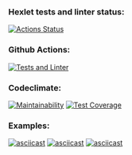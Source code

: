 ### Hexlet tests and linter status:
[![Actions Status](https://github.com/Olegovych/python-project-50/workflows/hexlet-check/badge.svg)](https://github.com/Olegovych/python-project-50/actions)
### Github Actions:
[![Tests and Linter](https://github.com/Olegovych/python-project-50/actions/workflows/my-workflow.yml/badge.svg)](https://github.com/Olegovych/python-project-50/actions/workflows/my-workflow.yml)
### Codeclimate:
[![Maintainability](https://api.codeclimate.com/v1/badges/1652f401abd6a5d86523/maintainability)](https://codeclimate.com/github/Olegovych/python-project-50/maintainability)
[![Test Coverage](https://api.codeclimate.com/v1/badges/1652f401abd6a5d86523/test_coverage)](https://codeclimate.com/github/Olegovych/python-project-50/test_coverage)
### Examples:
[![asciicast](https://asciinema.org/a/sYZRwQGNtevTPba2xyGmurlC6.svg)](https://asciinema.org/a/sYZRwQGNtevTPba2xyGmurlC6)
[![asciicast](https://asciinema.org/a/zhYDikOgwuI9oT8LsJXdk5jQJ.svg)](https://asciinema.org/a/zhYDikOgwuI9oT8LsJXdk5jQJ)
[![asciicast](https://asciinema.org/a/bwVVF52ajSp123y9M66QoNNxV.svg)](https://asciinema.org/a/bwVVF52ajSp123y9M66QoNNxV)
